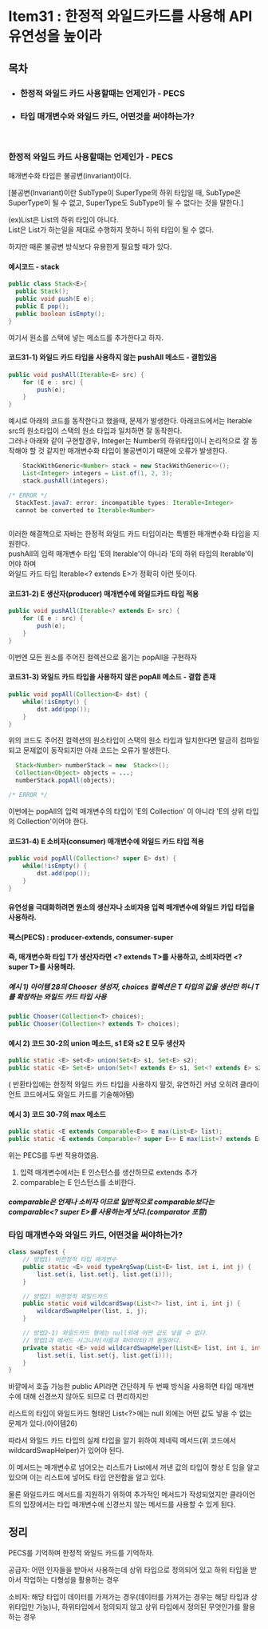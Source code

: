 # Item31 : 한정적 와일드카드를 사용해 API 유연성을 높이라

## 목차
- ### 한정적 와일드 카드 사용할때는 언제인가 - PECS
- ### 타입 매개변수와 와일드 카드, 어떤것을 써야하는가?
<br>

### 한정적 와일드 카드 사용할때는 언제인가 - PECS

매개변수화 타입은 불공변(invariant)이다. 

[불공변(Invariant)이란 SubType이 SuperType의 하위 타입일 때, SubType은 SuperType이 될 수 없고, SuperType도 SubType이 될 수 없다는 것을 말한다.]  

(ex)List<String>은 List<Object>의 하위 타입이 아니다.   
List<String>은 List<Object>가 하는일을 제대로 수행하지 못하니 하위 타입이 될 수 없다.   

하지만 때론 불공변 방식보다 유용한게 필요할 때가 있다.

#### 예시코드 - stack
```java
public class Stack<E>{
  public Stack();
  public void push(E e);
  public E pop();
  public boolean isEmpty();
}
```

여기서 원소를 스택에 넣는 메소드를 추가한다고 하자.

#### 코드31-1) 와일드 카드 타입을 사용하지 않는 pushAll 메소드 - 결함있음
```java
public void pushAll(Iterable<E> src) {
    for (E e : src) {
        push(e);
    }
}
```

예시로 아래의 코드를 동작한다고 했을때, 문제가 발생한다.
아래코드에서는 Iterable src의 원소타입이 스택의 원소 타입과 일치하면 잘 동작한다.   
그러나 아래와 같이 구현할경우, Integer는 Number의 하위타입이니 논리적으로 잘 동작해야 할 것 같지만 매개변수화 타입이 불공변이기 때문에 오류가 발생한다.

```java
    StackWithGeneric<Number> stack = new StackWithGeneric<>();
    List<Integer> integers = List.of(1, 2, 3);
    stack.pushAll(integers);

/* ERROR */
  StackTest.java7: error: incompatible types: Iterable<Integer>
  cannot be converted to Iterable<Number>
  
``` 

이러한 해결책으로 자바는 한정적 와일드 카드 타입이라는 특별한 매개변수화 타입을 지원한다.   
pushAll의 입력 매개변수 타입 'E의 Iterable'이 아니라 'E의 하위 타입의 Iterable'이어야 하며    
와일드 카드 타입 Iterable<? extends E>가 정확히 이런 뜻이다.   

#### 코드31-2) E 생산자(producer) 매개변수에 와일드카드 타입 적용
```java
public void pushAll(Iterable<? extends E> src) {
    for (E e : src) {
        push(e);
    }
}
```

이번엔 모든 원소를 주어진 컬렉션으로 옮기는 popAll을 구현하자

#### 코드31-3) 와일드 카드 타입을 사용하지 않은 popAll 메소드 - 결합 존재
```java
public void popAll(Collection<E> dst) {
    while(!isEmpty() {
        dst.add(pop());
    }
}
```

위의 코드도 주어진 컬렉션의 원소타입이 스택의 원소 타입과 일치한다면 말금히 컴파일 되고 문제없이 동작되지만 아래 코드는 오류가 발생한다.
```java
  Stack<Number> numberStack = new  Stack<>();
  Collection<Object> objects = ...;
  numberStack.popAll(objects);

/* ERROR */
```

이번에는 popAll의 입력 매개변수의 타입이 'E의 Collection' 이 아니라 'E의 상위 타입의 Collection'이어야 한다.  

#### 코드31-4) E 소비자(consumer) 매개변수에 와일드 카드 타입 적용
```java
public void popAll(Collection<? super E> dst) {
    while(!isEmpty() {
        dst.add(pop());
    }
}
```

#### 유연성을 극대화하려면 원소의 생산자나 소비자용 입력 매개변수에 와일드 카입 타입을 사용하라.
#### 팩스(PECS) : producer-extends, consumer-super   
#### 즉, 매개변수화 타입 T가 생산자라면 <? extends T>를 사용하고, 소비자라면 <? super T>를 사용해라.

##### 예시 1) 아이템 28의 Chooser 생성자, choices 컬렉션은 T 타입의 값을 생산만 하니 T를 확장하는 와일드 카드 타입 사용 
```java
public Chooser(Collection<T> choices);
public Chooser(Collection<? extends T> choices);
```

#### 예시 2) 코드 30-2의 union 메소드, s1 E와 s2 E 모두 생산자
```java
public static <E> set<E> union(Set<E> s1, Set<E> s2);
public static <E> Set<E> union(Set<? extends E> s1, Set<? extends E> s2);
```

( 반환타입에는 한정적 와일드 카드 타입을 사용하지 말것, 유연하긴 커녕 오히려 클라이언트 코드에서도 와일드 카드를 기술해야됌)

#### 예시 3) 코드 30-7의 max 메소드 
```java
public static <E extends Comparable<E>> E max(List<E> list);
public static <E extends Comparable<? super E>> E max(List<? extends E> list);
```

위는 PECS를 두번 적용하였음.   
1. 입력 매개변수에서는 E 인스턴스를 생산하므로 extends 추가
2. comparable<E>는 E 인스턴스를 소비한다.
##### comparable은 언제나 소비자 이므로 일반적으로 comparable<E>보다는 comparable<? super E>를 사용하는게 낫다.(comparator 포함)


### 타입 매개변수와 와일드 카드, 어떤것을 써야하는가?

```java
class swapTest {
    // 방법1) 비한정적 타입 매개변수
    public static <E> void typeArgSwap(List<E> list, int i, int j) {
        list.set(i, list.set(j, list.get(i)));
    }

    // 방법2) 비한정적 와일드카드
    public static void wildcardSwap(List<?> list, int i, int j) {
        wildcardSwapHelper(list, i, j);
    }

    // 방법2-1) 와일드카드 형에는 null외에 어떤 값도 넣을 수 없다.
    // 방법1과 메서드 시그니처(이름과 파라미터)가 동일하다.
    private static <E> void wildcardSwapHelper(List<E> list, int i, int j) {
        list.set(i, list.set(j, list.get(i)));
    }
}

```
바깥에서 호출 가능한 public API라면 간단하게 두 번째 방식을 사용하면 타입 매개변수에 대해 신경쓰지 않아도 되므로 더 편리하지만 

리스트의 타입이 와일드카드 형태인 List<?>에는 null 외에는 어떤 값도 넣을 수 없는 문제가 있다.(아이템26)

따라서 와일드 카드 타입의 실제 타입을 알기 위하여 제네릭 메서드(위 코드에서 wildcardSwapHelper)가 있어야 된다.

이 메서드는 매개변수로 넘어오는 리스트가 List<E>에서 꺼낸 값의 타입이 항상 E 임을 알고 있으며 이는 리스트에 넣어도 타입 안전함을 알고 있다.

물론 와일드카드 메서드를 지원하기 위하여 추가적인 메서드가 작성되었지만 클라이언트의 입장에서는 타입 매개변수에 신경쓰지 않는 메서드를 사용할 수 있게 된다.


## 정리   
PECS를 기억하며 한정적 와일드 카드를 기억하자.

공급자: 어떤 인자들을 받아서 사용하는데 상위 타입으로 정의되어 있고 하위 타입을 받아서 작업하는 다형성을 활용하는 경우

소비자: 해당 타입이 데이터를 가져가는 경우(데이터를 가져가는 경우는 해당 타입과 상위타입만 가능)나, 하위타입에서 정의되지 않고 상위 타입에서 정의된 무엇인가를 활용하는 경우

